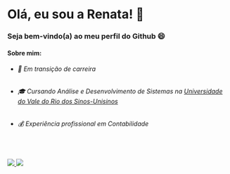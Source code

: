 # Olá, eu sou a Renata! 👋
### Seja bem-vindo(a) ao meu perfil do Github 😄 


#### **Sobre mim:**

- ###### 🌱 Em transição de carreira
- ###### 🎓 Cursando Análise e Desenvolvimento de Sistemas na [Universidade do Vale do Rio dos Sinos-Unisinos](https://www.unisinos.br/)
- ###### 💰 Experiência profissional em Contabilidade

<br>
<br>

<div>
  <a href = "mailto:renatamellodarosa@gmail.com"><img src="https://img.shields.io/badge/Gmail-D14836?style=for-the-badge&logo=gmail&logoColor=white" target="_blank"</a>
  <a href="https://www.linkedin.com/in/renataamello" target="_blank"><img src="https://img.shields.io/badge/-LinkedIn-%230077B5?style=for-the-badge&logo=linkedin&logoColor=white" target="_blank"></a> 
  <!-- <a href="https://www.instagram.com/renataa_mello/" target="_blank"><img src="https://img.shields.io/badge/-Instagram-%23E4405F?style=for-the-badge&logo=instagram&logoColor=white" target="_blank"></a> -->
</div>
  
 <!-- <div>
  <a href="https://github.com/RenataMRosa">
  <img height="180em" src="https://github-readme-stats.vercel.app/api?username=RenataMRosa&show_icons=true&theme=jolly&include_all_commits=true&count_private=true"/>
  <img height="140em" src="https://github-readme-stats.vercel.app/api/top-langs/?username=RenataMRosa&layout=compact&langs_count=7&theme=jolly"/> 
</div> -->
 
  
  
 

